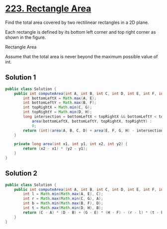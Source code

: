 # [223. Rectangle Area](https://leetcode.com/problems/rectangle-area/)

Find the total area covered by two rectilinear rectangles in a 2D plane.

Each rectangle is defined by its bottom left corner and top right corner as shown in the figure.

Rectangle Area

Assume that the total area is never beyond the maximum possible value of int.

## Solution 1

```java
public class Solution {
    public int computeArea(int A, int B, int C, int D, int E, int F, int G, int H) {
		int bottomLeftX = Math.max(A, E);
		int bottomLeftY = Math.max(B, F);
		int topRightX = Math.min(C, G);
		int topRightY = Math.min(D, H);
		long intersection = bottomLeftX < topRightX && bottomLeftY < topRightY ?
			area(bottomLeftX, bottomLeftY, topRightX, topRightY) :
			0;
		return (int)(area(A, B, C, D) + area(E, F, G, H) - intersection);
    }

	private long area(int x1, int y1, int x2, int y2) {
		return (x2 - x1) * (y2 - y1);
	}
}
```

## Solution 2

```java
public class Solution {
    public int computeArea(int A, int B, int C, int D, int E, int F, int G, int H) {
		int l = Math.min(Math.max(A, E), C);
		int r = Math.max(Math.min(C, G), A);
		int b = Math.min(Math.max(B, F), D);
		int t = Math.max(Math.min(D, H), B);
		return (C - A) * (D - B) + (G - E) * (H - F) - (r - l) * (t - b);
	}
}
```
